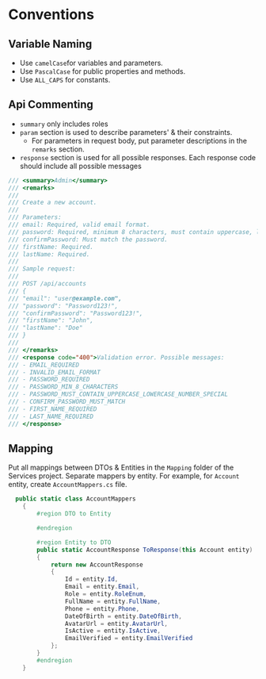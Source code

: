 ﻿# Conventions

## Variable Naming
- Use `camelCase`for variables and parameters.
- Use `PascalCase` for public properties and methods.
- Use `ALL_CAPS` for constants.

## Api Commenting
- `summary` only includes roles
- `param` section is used to describe parameters' & their constraints.
	- For parameters in request body, put parameter descriptions in the `remarks` section.
- `response` section is used for all possible responses. Each response code should include all possible messages

``` csharp
/// <summary>Admin</summary>
/// <remarks>
///
/// Create a new account.
///
/// Parameters:
/// email: Required, valid email format.
/// password: Required, minimum 8 characters, must contain uppercase, lowercase, number, and special character.
/// confirmPassword: Must match the password.
/// firstName: Required.
/// lastName: Required.
///
/// Sample request:
///
/// POST /api/accounts
/// {
/// "email": "user@example.com",
/// "password": "Password123!",
/// "confirmPassword": "Password123!",
/// "firstName": "John",
/// "lastName": "Doe"
/// }
///
/// </remarks>
/// <response code="400">Validation error. Possible messages:
/// - EMAIL_REQUIRED
/// - INVALID_EMAIL_FORMAT
/// - PASSWORD_REQUIRED
/// - PASSWORD_MIN_8_CHARACTERS
/// - PASSWORD_MUST_CONTAIN_UPPERCASE_LOWERCASE_NUMBER_SPECIAL
/// - CONFIRM_PASSWORD_MUST_MATCH
/// - FIRST_NAME_REQUIRED
/// - LAST_NAME_REQUIRED
/// </response>
```

## Mapping

Put all mappings between DTOs & Entities in the `Mapping` folder of the Services project. Separate mappers by entity. For example, for `Account` entity, create `AccountMappers.cs` file.

```csharp
  public static class AccountMappers
    {
        #region DTO to Entity

        #endregion

        #region Entity to DTO
        public static AccountResponse ToResponse(this Account entity)
        {
            return new AccountResponse
            {
                Id = entity.Id,
                Email = entity.Email,
                Role = entity.RoleEnum,
                FullName = entity.FullName,
                Phone = entity.Phone,
                DateOfBirth = entity.DateOfBirth,
                AvatarUrl = entity.AvatarUrl,
                IsActive = entity.IsActive,
                EmailVerified = entity.EmailVerified
            };
        }
        #endregion
    }
```

